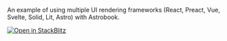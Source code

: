 An example of using multiple UI rendering frameworks (React, Preact, Vue, Svelte, Solid, Lit, Astro) with Astrobook.

[![Open in StackBlitz](https://developer.stackblitz.com/img/open_in_stackblitz.svg)](https://stackblitz.com/github/northstarthemes/astrobook/tree/master/examples/playground)
